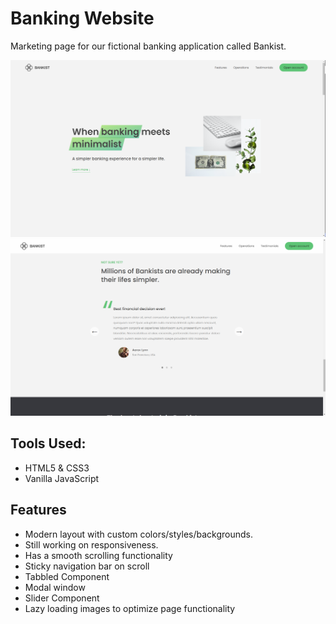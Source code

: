 # Banking Website

Marketing page for our fictional banking application called Bankist. 

<img src="img/Screenshot (30).png" />
<img src="img/Screenshot (31).png" />

## Tools Used:
- HTML5 & CSS3
- Vanilla JavaScript

## Features
- Modern layout with custom colors/styles/backgrounds.
- Still working on responsiveness.
- Has a smooth scrolling functionality
- Sticky navigation bar on scroll
- Tabbled Component
- Modal window
- Slider Component
- Lazy loading images to optimize page functionality



